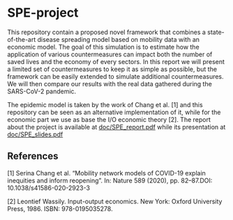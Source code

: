# SPE-project

This repository contain a proposed novel framework that combines a state-of-the-art disease spreading model based on mobility data with an economic model. The goal of this simulation is to estimate how the application of various countermeasures can impact both the number of saved lives and the economy of every sectors. In this report we will present a limited set of countermeasures to keep it as simple as possible, but the framework can be easily extended to simulate additional countermeasures. We will then compare our results with the real data gathered during the SARS-CoV-2 pandemic.

The epidemic model is taken by the work of Chang et al. [1] and this repository can be seen as an alternative implementation of it, while for the economic part we use as base the I/O economic theory [2]. The report about the project is available at [doc/SPE_report.pdf](doc/SPE_report.pdf) while its presentation at [doc/SPE_slides.pdf](doc/SPE_slides.pdf)


## References

[1] Serina Chang et al. “Mobility network models of COVID-19 explain inequities and inform reopening”. In: Nature 589 (2020), pp. 82–87.DOI: 10.1038/s41586-020-2923-3

[2] Leontief Wassily. Input-output economics. New  York: Oxford University Press, 1986. ISBN: 978-0195035278.
